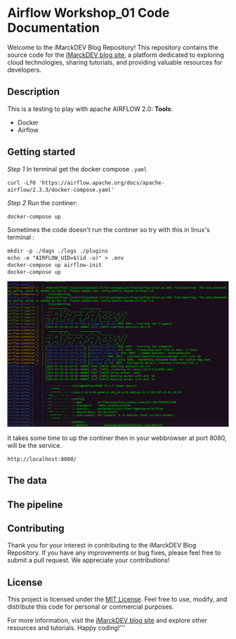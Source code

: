 # Airflow Workshop_01 Code Documentation
Welcome to the iMarckDEV Blog Repository! This repository contains the source code for the [iMarckDEV blog site](https://www.imarck.dev), a platform dedicated to exploring cloud technologies, sharing tutorials, and providing valuable resources for developers.
## Description
This is a testing to play with apache AIRFLOW 2.0:
**Tools**:
+ Docker
+ Airflow

## Getting started

*Step 1*
In terminal get the docker compose `.yaml`
```batch
curl -LfO 'https://airflow.apache.org/docs/apache-airflow/2.3.3/docker-compose.yaml'
``` 

*Step 2*
Run the continer:
```batch
docker-compose up
``` 

Sometimes the code doesn't run the continer so try with this in linux's terminal :
```batch
mkdir -p ./dags ./logs ./plugins
echo -e "AIRFLOW_UID=$(id -u)" > .env
docker-compose up airflow-init
docker-compose up
``` 
![setup ](screenshots/1_running.png)

It takes some time to up the continer then in your webbrowser at port 8080, will be the service.
```batch
http://localhost:8080/
``` 

## The data



## The pipeline



## Contributing

Thank you for your interest in contributing to the iMarckDEV Blog Repository. If you have any improvements or bug fixes, please feel free to submit a pull request. We appreciate your contributions!

## License

This project is licensed under the [MIT License](LICENSE). Feel free to use, modify, and distribute this code for personal or commercial purposes.

For more information, visit the [iMarckDEV blog site](https://www.imarck.dev) and explore other resources and tutorials. Happy coding!'''
